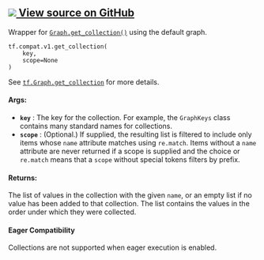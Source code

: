 [ ![](https://tensorflow.google.cn/images/GitHub-Mark-32px.png) View source on
GitHub
](https://github.com/tensorflow/tensorflow/blob/r2.0/tensorflow/python/framework/ops.py#L6216-L6242)  
---  
  
Wrapper for
[`Graph.get_collection()`](/api_docs/python/tf/Graph#get_collection) using the
default graph.

    
    
    tf.compat.v1.get_collection(
        key,
        scope=None
    )
    

See
[`tf.Graph.get_collection`](https://tensorflow.google.cn/api_docs/python/tf/Graph#get_collection)
for more details.

#### Args:

  * **`key`** : The key for the collection. For example, the `GraphKeys` class contains many standard names for collections.
  * **`scope`** : (Optional.) If supplied, the resulting list is filtered to include only items whose `name` attribute matches using `re.match`. Items without a `name` attribute are never returned if a scope is supplied and the choice or `re.match` means that a `scope` without special tokens filters by prefix.

#### Returns:

The list of values in the collection with the given `name`, or an empty list
if no value has been added to that collection. The list contains the values in
the order under which they were collected.

#### Eager Compatibility

Collections are not supported when eager execution is enabled.


